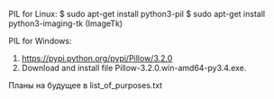 
PIL for Linux:
$ sudo apt-get install python3-pil
$ sudo apt-get install python3-imaging-tk (ImageTk)

PIL for Windows:
1. https://pypi.python.org/pypi/Pillow/3.2.0
2. Download and install file Pillow-3.2.0.win-amd64-py3.4.exe.

Планы на будущее в list_of_purposes.txt